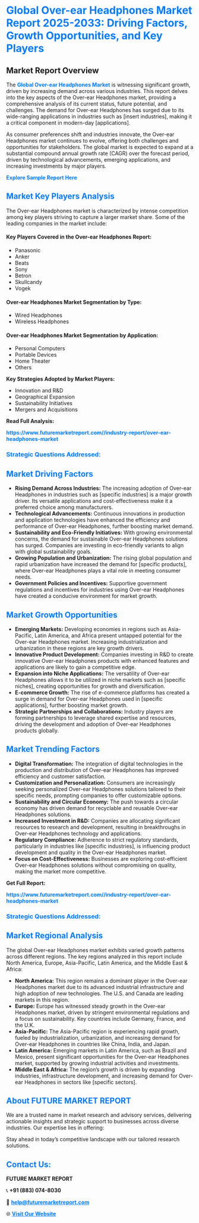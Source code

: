 <h1 style="color: #007BFF;">Global Over-ear Headphones Market Report 2025-2033: Driving Factors, Growth Opportunities, and Key Players</h1>

<section id="overview">
<h2>Market Report Overview</h2>
<p>The <a href="https://www.futuremarketreport.com//industry-report/over-ear-headphones-market" style="color: #007BFF; text-decoration: none;"><strong>Global Over-ear Headphones Market</strong></a> is witnessing significant growth, driven by increasing demand across various industries. This report delves into the key aspects of the Over-ear Headphones market, providing a comprehensive analysis of its current status, future potential, and challenges. The demand for Over-ear Headphones has surged due to its wide-ranging applications in industries such as [insert industries], making it a critical component in modern-day [applications].</p>
<p>As consumer preferences shift and industries innovate, the Over-ear Headphones market continues to evolve, offering both challenges and opportunities for stakeholders. The global market is expected to expand at a substantial compound annual growth rate (CAGR) over the forecast period, driven by technological advancements, emerging applications, and increasing investments by major players.</p>
</section>

<section id="overview">
<p><a href="https://www.futuremarketreport.com//request-sample/reportId=56510" style="color: #007BFF; text-decoration: none;"><strong>Explore Sample Report Here</strong></a></p>
</section>

<section id="key-players">
<h2 style="color: #007BFF;">Market Key Players Analysis</h2>
<p>The Over-ear Headphones market is characterized by intense competition among key players striving to capture a larger market share. Some of the leading companies in the market include:</p>
<h4>Key Players Covered in the Over-ear Headphones Report:</h4>
<ul><li>Panasonic</li><li>Anker</li><li>Beats</li><li>Sony</li><li>Betron</li><li>Skullcandy</li><li>Vogek</li></ul>
<h4>Over-ear Headphones Market Segmentation by Type:</h4>
<ul><li>Wired Headphones</li><li>Wireless Headphones</li></ul>

<h4>Over-ear Headphones Market Segmentation by Application:</h4>
<ul><li>Personal Computers</li><li>Portable Devices</li><li>Home Theater</li><li>Others</li></ul>
<p><strong>Key Strategies Adopted by Market Players:</strong></p>
<ul>
<li>Innovation and R&D</li>
<li>Geographical Expansion</li>
<li>Sustainability Initiatives</li>
<li>Mergers and Acquisitions</li>
</ul>
</section>

<section>
<p><strong>Read Full Analysis: </strong></p><a href="https://www.futuremarketreport.com//industry-report/over-ear-headphones-market" style="color: #007BFF; text-decoration: none;"><strong>https://www.futuremarketreport.com//industry-report/over-ear-headphones-market</strong></a>
<h3 style="color: #007BFF;">Strategic Questions Addressed:</h3>
</section>

<section id="driving-factors">
<h2 style="color: #007BFF;">Market Driving Factors</h2>
<ul>
<li><strong>Rising Demand Across Industries:</strong> The increasing adoption of Over-ear Headphones in industries such as [specific industries] is a major growth driver. Its versatile applications and cost-effectiveness make it a preferred choice among manufacturers.</li>
<li><strong>Technological Advancements:</strong> Continuous innovations in production and application technologies have enhanced the efficiency and performance of Over-ear Headphones, further boosting market demand.</li>
<li><strong>Sustainability and Eco-Friendly Initiatives:</strong> With growing environmental concerns, the demand for sustainable Over-ear Headphones solutions has surged. Companies are investing in eco-friendly variants to align with global sustainability goals.</li>
<li><strong>Growing Population and Urbanization:</strong> The rising global population and rapid urbanization have increased the demand for [specific products], where Over-ear Headphones plays a vital role in meeting consumer needs.</li>
<li><strong>Government Policies and Incentives:</strong> Supportive government regulations and incentives for industries using Over-ear Headphones have created a conducive environment for market growth.</li>
</ul>
</section>

<section id="growth-opportunities">
<h2 style="color: #007BFF;">Market Growth Opportunities</h2>
<ul>
<li><strong>Emerging Markets:</strong> Developing economies in regions such as Asia-Pacific, Latin America, and Africa present untapped potential for the Over-ear Headphones market. Increasing industrialization and urbanization in these regions are key growth drivers.</li>
<li><strong>Innovative Product Development:</strong> Companies investing in R&D to create innovative Over-ear Headphones products with enhanced features and applications are likely to gain a competitive edge.</li>
<li><strong>Expansion into Niche Applications:</strong> The versatility of Over-ear Headphones allows it to be utilized in niche markets such as [specific niches], creating opportunities for growth and diversification.</li>
<li><strong>E-commerce Growth:</strong> The rise of e-commerce platforms has created a surge in demand for Over-ear Headphones used in [specific applications], further boosting market growth.</li>
<li><strong>Strategic Partnerships and Collaborations:</strong> Industry players are forming partnerships to leverage shared expertise and resources, driving the development and adoption of Over-ear Headphones products globally.</li>
</ul>
</section>

<section id="trending-factors">
<h2 style="color: #007BFF;">Market Trending Factors</h2>
<ul>
<li><strong>Digital Transformation:</strong> The integration of digital technologies in the production and distribution of Over-ear Headphones has improved efficiency and customer satisfaction.</li>
<li><strong>Customization and Personalization:</strong> Consumers are increasingly seeking personalized Over-ear Headphones solutions tailored to their specific needs, prompting companies to offer customizable options.</li>
<li><strong>Sustainability and Circular Economy:</strong> The push towards a circular economy has driven demand for recyclable and reusable Over-ear Headphones solutions.</li>
<li><strong>Increased Investment in R&D:</strong> Companies are allocating significant resources to research and development, resulting in breakthroughs in Over-ear Headphones technology and applications.</li>
<li><strong>Regulatory Compliance:</strong> Adherence to strict regulatory standards, particularly in industries like [specific industries], is influencing product development and quality in the Over-ear Headphones market.</li>
<li><strong>Focus on Cost-Effectiveness:</strong> Businesses are exploring cost-efficient Over-ear Headphones solutions without compromising on quality, making the market more competitive.</li>
</ul>
</section>

<section>
<p><strong>Get Full Report: </strong></p><a href="https://www.futuremarketreport.com//industry-report/over-ear-headphones-market" style="color: #007BFF; text-decoration: none;"><strong>https://www.futuremarketreport.com//industry-report/over-ear-headphones-market</strong></a>
<h3 style="color: #007BFF;">Strategic Questions Addressed:</h3>
</section>


<section id="regional-analysis">
<h2 style="color: #007BFF;">Market Regional Analysis</h2>
<p>The global Over-ear Headphones market exhibits varied growth patterns across different regions. The key regions analyzed in this report include North America, Europe, Asia-Pacific, Latin America, and the Middle East & Africa:</p>
<ul>
<li><strong>North America:</strong> This region remains a dominant player in the Over-ear Headphones market due to its advanced industrial infrastructure and high adoption of new technologies. The U.S. and Canada are leading markets in this region.</li>
<li><strong>Europe:</strong> Europe has witnessed steady growth in the Over-ear Headphones market, driven by stringent environmental regulations and a focus on sustainability. Key countries include Germany, France, and the U.K.</li>
<li><strong>Asia-Pacific:</strong> The Asia-Pacific region is experiencing rapid growth, fueled by industrialization, urbanization, and increasing demand for Over-ear Headphones in countries like China, India, and Japan.</li>
<li><strong>Latin America:</strong> Emerging markets in Latin America, such as Brazil and Mexico, present significant opportunities for the Over-ear Headphones market, supported by growing industrial activities and investments.</li>
<li><strong>Middle East & Africa:</strong> The region’s growth is driven by expanding industries, infrastructure development, and increasing demand for Over-ear Headphones in sectors like [specific sectors].</li>
</ul>
</section>

<footer>
<h2 style="color: #007BFF;">About FUTURE MARKET REPORT</h2>
<p>We are a trusted name in market research and advisory services, delivering actionable insights and strategic support to businesses across diverse industries. Our expertise lies in offering:</p>

<p>Stay ahead in today’s competitive landscape with our tailored research solutions.</p>

<h2 style="color: #007BFF;">Contact Us:</h2>
<p><strong>FUTURE MARKET REPORT</strong></p>
<p>📞 <strong>+91 (883) 074-8030</strong></p>
<p>📧 <strong><a href="mailto:help@futuremarketreport.com" style="color: #007BFF;">help@futuremarketreport.com</a></strong></p>
<p>🌐 <strong><a href="https://www.futuremarketreport.com/" style="color: #007BFF;">Visit Our Website</a></strong></p>
</footer>